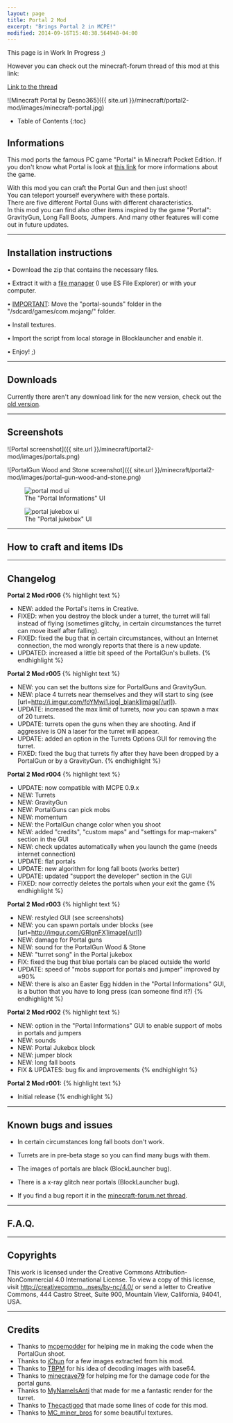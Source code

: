 ```yaml
---
layout: page
title: Portal 2 Mod
excerpt: "Brings Portal 2 in MCPE!"
modified: 2014-09-16T15:48:38.564948-04:00
---
```


This page is in Work In Progress ;)

However you can check out the minecraft-forum thread of this mod at this link:

<div markdown="0"><a href="http://bit.ly/1ysWtIO" class="btn">Link to the thread</a></div>

![Minecraft Portal by Desno365]({{ site.url }}/minecraft/portal2-mod/images/minecraft-portal.jpg)

* Table of Contents
{:toc}

## Informations

This mod ports the famous PC game "Portal" in Minecraft Pocket Edition. If you don't know what Portal is look at [this link](http://lmgtfy.com/?q=portal) for more informations about the game.

With this mod you can craft the Portal Gun and then just shoot!<br>
You can teleport yourself everywhere with these portals.<br>
There are five different Portal Guns with different characteristics.<br>
In this mod you can find also other items inspired by the game "Portal": GravityGun, Long Fall Boots, Jumpers. And many other features will come out in future updates.

---

## Installation instructions

• Download the zip that contains the necessary files.

• Extract it with a [file manager](http://lmgtfy.com/?q=file+manager+android) (I use ES File Explorer) or with your computer. 

• <u>IMPORTANT</u>: Move the "portal-sounds" folder in the "/sdcard/games/com.mojang/" folder. 

• Install textures.

• Import the script from local storage in Blocklauncher and enable it.

• Enjoy! ;)

---

## Downloads

Currently there aren't any download link for the new version, check out the [old version](http://www.minecraftforum.net/forums/minecraft-pocket-edition/mcpe-mods-tools/2097326-mod-beta-portal-2-mod-portal-gun-alpha-r006-by).

---

## Screenshots

![Portal screenshot]({{ site.url }}/minecraft/portal2-mod/images/portals.png)

![PortalGun Wood and Stone screenshot]({{ site.url }}/minecraft/portal2-mod/images/portal-gun-wood-and-stone.png)

<figure>
  <img src="{{ site.url }}/minecraft/portal2-mod/images/portal-mod-ui.png" alt="portal mod ui">
  <figcaption>The "Portal Informations" UI</figcaption>
</figure>

<figure>
  <img src="{{ site.url }}/minecraft/portal2-mod/images/portal-jukebox.png" alt="portal jukebox ui">
  <figcaption>The "Portal jukebox" UI</figcaption>
</figure>

---

## How to craft and items IDs

---

## Changelog

**Portal 2 Mod r006**
{% highlight text %}
- NEW: added the Portal's items in Creative. 
- FIXED: when you destroy the block under a turret, the turret will fall instead of flying (sometimes glitchy, in certain circumstances the turret can move itself after falling).
- FIXED: fixed the bug that in certain circumstances, without an Internet connection, the mod wrongly reports that there is a new update.
- UPDATED: increased a little bit speed of the PortalGun's bullets.
{% endhighlight %}

**Portal 2 Mod r005**
{% highlight text %}
- NEW: you can set the buttons size for PortalGuns and GravityGun. 
- NEW: place 4 turrets near themselves and they will start to sing (see [url=http://i.imgur.com/foYMwi1.jpg|_blank]image[/url]). 
- UPDATE: increased the max limit of turrets, now you can spawn a max of 20 turrets.
- UPDATE: turrets open the guns when they are shooting. And if aggressive is ON a laser for the turret will appear.
- UPDATE: added an option in the Turrets Options GUI for removing the turret.
- FIXED: fixed the bug that turrets fly after they have been dropped by a PortalGun or by a GravityGun.
{% endhighlight %}

**Portal 2 Mod r004**
{% highlight text %}
- UPDATE: now compatible with MCPE 0.9.x
- NEW: Turrets
- NEW: GravityGun
- NEW: PortalGuns can pick mobs
- NEW: momentum
- NEW: the PortalGun change color when you shoot
- NEW: added "credits", "custom maps" and "settings for map-makers" section in the GUI
- NEW: check updates automatically when you launch the game (needs internet connection)
- UPDATE: flat portals
- UPDATE: new algorithm for long fall boots (works better)
- UPDATE: updated "support the developer" section in the GUI
- FIXED: now correctly deletes the portals when your exit the game
{% endhighlight %}

**Portal 2 Mod r003**
{% highlight text %}
- NEW: restyled GUI (see screenshots)
- NEW: you can spawn portals under blocks (see [url=http://imgur.com/GRlgnFX]image[/url])
- NEW: damage for Portal guns
- NEW: sound for the PortalGun Wood & Stone
- NEW: "turret song" in the Portal jukebox
- FIX: fixed the bug that blue portals can be placed outside the world
- UPDATE: speed of "mobs support for portals and jumper" improved by ≈90%
- NEW: there is also an Easter Egg hidden in the "Portal Informations" GUI, is a button that you have to long press (can someone find it?)
{% endhighlight %}

**Portal 2 Mod r002**
{% highlight text %}
- NEW: option in the "Portal Informations" GUI to enable support of mobs in portals and jumpers
- NEW: sounds
- NEW: Portal Jukebox block
- NEW: jumper block
- NEW: long fall boots
- FIX & UPDATES: bug fix and improvements
{% endhighlight %}

**Portal 2 Mod r001:**
{% highlight text %}
- Initial release
{% endhighlight %}

---

## Known bugs and issues

- In certain circumstances long fall boots don't work.
- Turrets are in pre-beta stage so you can find many bugs with them.
- The images of portals are black (BlockLauncher bug).
- There is a x-ray glitch near portals (BlockLauncher bug).

- If you find a bug report it in the [minecraft-forum.net thread](http://bit.ly/1ysWtIO).

---

## F.A.Q.


---

## Copyrights

This work is licensed under the Creative Commons Attribution- NonCommercial 4.0 International License. To view a copy of this license, visit [http://creativecommo...nses/by-nc/4.0/](http://creativecommons.org/licenses/by-nc/4.0/) or send a letter to Creative Commons, 444 Castro Street, Suite 900, Mountain View, California, 94041, USA.

---

## Credits

* Thanks to <u>mcpemodder</u> for helping me in making the code when the PortalGun shoot.
* Thanks to <u>iChun</u> for a few images extracted from his mod.
* Thanks to <u>TBPM</u> for his idea of decoding images with base64.
* Thanks to <u>minecrave79</u> for helping me for the damage code for the portal guns.
* Thanks to <u>MyNameIsAnti</u> that made for me a fantastic render for the turret.
* Thanks to <u>Thecactigod</u> that made some lines of code for this mod. 
* Thanks to <u>MC_miner_bros</u> for some beautiful textures.

